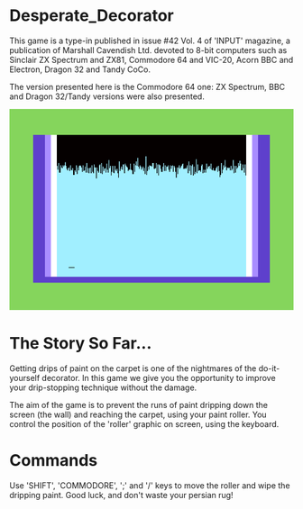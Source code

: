 # Desperate_Decorator

This game is a type-in published in issue #42 Vol. 4 of 'INPUT' magazine, a publication of Marshall Cavendish Ltd. devoted to 8-bit computers such as Sinclair ZX Spectrum and ZX81, Commodore 64 and VIC-20, Acorn BBC and Electron, Dragon 32 and Tandy CoCo.

The version presented here is the Commodore 64 one: ZX Spectrum, BBC and Dragon 32/Tandy versions were also presented.

![alt text](Desperate_Decorator_Screenshot.png "Desperate Decorator for Commodore 64")

# The Story So Far...

Getting drips of paint on the carpet is one of the nightmares of the do-it-yourself decorator. In this game we give you the opportunity to improve your drip-stopping technique without the damage.

The aim of the game is to prevent the runs of paint dripping down the screen (the wall) and reaching the carpet, using your paint roller. You control the position of the 'roller' graphic on screen, using the keyboard.

# Commands

Use 'SHIFT', 'COMMODORE', ';' and '/' keys to move the roller and wipe the dripping paint. Good luck, and don't waste your persian rug!

